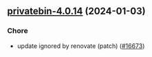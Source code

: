 

## [privatebin-4.0.14](https://github.com/truecharts/charts/compare/privatebin-4.0.13...privatebin-4.0.14) (2024-01-03)

### Chore



- update ignored by renovate (patch) ([#16673](https://github.com/truecharts/charts/issues/16673))